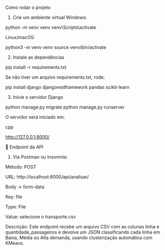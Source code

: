  Como rodar o projeto
1. Crie um ambiente virtual
Windows:

python -m venv venv
venv\Scripts\activate

Linux/macOS:

python3 -m venv venv
source venv/bin/activate

2. Instale as dependências

pip install -r requirements.txt

Se não tiver um arquivo requirements.txt, rode:

pip install django djangorestframework pandas scikit-learn

3. Inicie o servidor Django

python manage.py migrate
python manage.py runserver

O servidor será iniciado em:

cpp


http://127.0.0.1:8000/

📂 Endpoint da API

1. Via Postman ou Insomnia:

Método: POST

URL: http://localhost:8000/api/analisar/

Body → form-data

Key: file

Type: File

Value: selecione o transporte.csv



Descrição:
Este endpoint recebe um arquivo CSV com as colunas linha e quantidade_passageiros e devolve um JSON classificando cada linha em Baixa, Média ou Alta demanda, usando clusterização automática com KMeans.